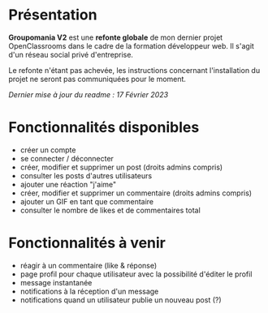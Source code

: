 # [](https://github.com/soonbtf/Groupomania-V2/edit/main/README.md#présentation)Présentation

**Groupomania V2** est une **refonte globale** de mon dernier projet OpenClassrooms dans le cadre de la formation développeur web. Il s'agit d'un réseau social privé d'entreprise.

Le refonte n'étant pas achevée, les instructions concernant l'installation du projet ne seront pas communiquées pour le moment.

*Dernier mise à jour du readme : 17 Février 2023*
# Fonctionnalités disponibles
-   créer un compte
-   se connecter / déconnecter
-   créer, modifier et supprimer un post (droits admins compris)
-   consulter les posts d'autres utilisateurs
-   ajouter une réaction "j'aime"
-  créer, modifier et supprimer un commentaire (droits admins compris)
- ajouter un GIF en tant que commentaire
-   consulter le nombre de likes et de commentaires total
# Fonctionnalités à venir

- réagir à un commentaire (like & réponse)
- page profil pour chaque utilisateur avec la possibilité d'éditer le profil
- message instantanée 
- notifications à la réception d'un message
- notifications quand un utilisateur publie un nouveau post (?)
